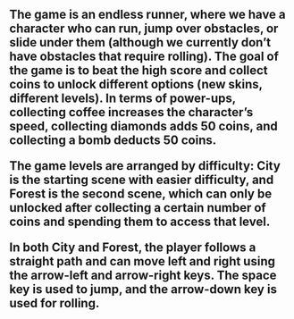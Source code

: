 <h2>The game is an endless runner, where we have a character who can run, jump over obstacles, or slide under them (although we currently don’t have obstacles that require rolling). The goal of the game is to beat the high score and collect coins to unlock different options (new skins, different levels). In terms of power-ups, collecting coffee increases the character’s speed, collecting diamonds adds 50 coins, and collecting a bomb deducts 50 coins.
<p></p>
The game levels are arranged by difficulty: City is the starting scene with easier difficulty, and Forest is the second scene, which can only be unlocked after collecting a certain number of coins and spending them to access that level.
<p></p>
In both City and Forest, the player follows a straight path and can move left and right using the arrow-left and arrow-right keys. The space key is used to jump, and the arrow-down key is used for rolling.</h2>
